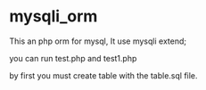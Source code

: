 mysqli_orm
=========

This an php orm for mysql, It use mysqli extend;

you can run test.php and test1.php 

by first you must create table with the table.sql file.





